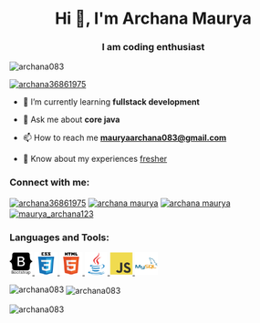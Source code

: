 <h1 align="center">Hi 👋, I'm Archana Maurya</h1>
<h3 align="center">I am coding enthusiast</h3>

<p align="left"> <img src="https://komarev.com/ghpvc/?username=archana083&label=Profile%20views&color=0e75b6&style=flat" alt="archana083" /> </p>

<p align="left"> <a href="https://twitter.com/archana36861975" target="blank"><img src="https://img.shields.io/twitter/follow/archana36861975?logo=twitter&style=for-the-badge" alt="archana36861975" /></a> </p>

- 🌱 I’m currently learning **fullstack development**

- 💬 Ask me about **core java**

- 📫 How to reach me **mauryaarchana083@gmail.com**

- 📄 Know about my experiences [fresher](fresher)

<h3 align="left">Connect with me:</h3>
<p align="left">
<a href="https://twitter.com/archana36861975" target="blank"><img align="center" src="https://raw.githubusercontent.com/rahuldkjain/github-profile-readme-generator/master/src/images/icons/Social/twitter.svg" alt="archana36861975" height="30" width="40" /></a>
<a href="https://linkedin.com/in/archana maurya" target="blank"><img align="center" src="https://raw.githubusercontent.com/rahuldkjain/github-profile-readme-generator/master/src/images/icons/Social/linked-in-alt.svg" alt="archana maurya" height="30" width="40" /></a>
<a href="https://fb.com/archana maurya" target="blank"><img align="center" src="https://raw.githubusercontent.com/rahuldkjain/github-profile-readme-generator/master/src/images/icons/Social/facebook.svg" alt="archana maurya" height="30" width="40" /></a>
<a href="https://instagram.com/maurya_archana123" target="blank"><img align="center" src="https://raw.githubusercontent.com/rahuldkjain/github-profile-readme-generator/master/src/images/icons/Social/instagram.svg" alt="maurya_archana123" height="30" width="40" /></a>
</p>

<h3 align="left">Languages and Tools:</h3>
<p align="left"> <a href="https://getbootstrap.com" target="_blank" rel="noreferrer"> <img src="https://raw.githubusercontent.com/devicons/devicon/master/icons/bootstrap/bootstrap-plain-wordmark.svg" alt="bootstrap" width="40" height="40"/> </a> <a href="https://www.w3schools.com/css/" target="_blank" rel="noreferrer"> <img src="https://raw.githubusercontent.com/devicons/devicon/master/icons/css3/css3-original-wordmark.svg" alt="css3" width="40" height="40"/> </a> <a href="https://www.w3.org/html/" target="_blank" rel="noreferrer"> <img src="https://raw.githubusercontent.com/devicons/devicon/master/icons/html5/html5-original-wordmark.svg" alt="html5" width="40" height="40"/> </a> <a href="https://www.java.com" target="_blank" rel="noreferrer"> <img src="https://raw.githubusercontent.com/devicons/devicon/master/icons/java/java-original.svg" alt="java" width="40" height="40"/> </a> <a href="https://developer.mozilla.org/en-US/docs/Web/JavaScript" target="_blank" rel="noreferrer"> <img src="https://raw.githubusercontent.com/devicons/devicon/master/icons/javascript/javascript-original.svg" alt="javascript" width="40" height="40"/> </a> <a href="https://www.mysql.com/" target="_blank" rel="noreferrer"> <img src="https://raw.githubusercontent.com/devicons/devicon/master/icons/mysql/mysql-original-wordmark.svg" alt="mysql" width="40" height="40"/> </a> </p>

<p><img align="left" src="https://github-readme-stats.vercel.app/api/top-langs?username=archana083&show_icons=true&locale=en&layout=compact" alt="archana083" /></p>

<p>&nbsp;<img align="center" src="https://github-readme-stats.vercel.app/api?username=archana083&show_icons=true&locale=en" alt="archana083" /></p>

<p><img align="center" src="https://github-readme-streak-stats.herokuapp.com/?user=archana083&" alt="archana083" /></p>
